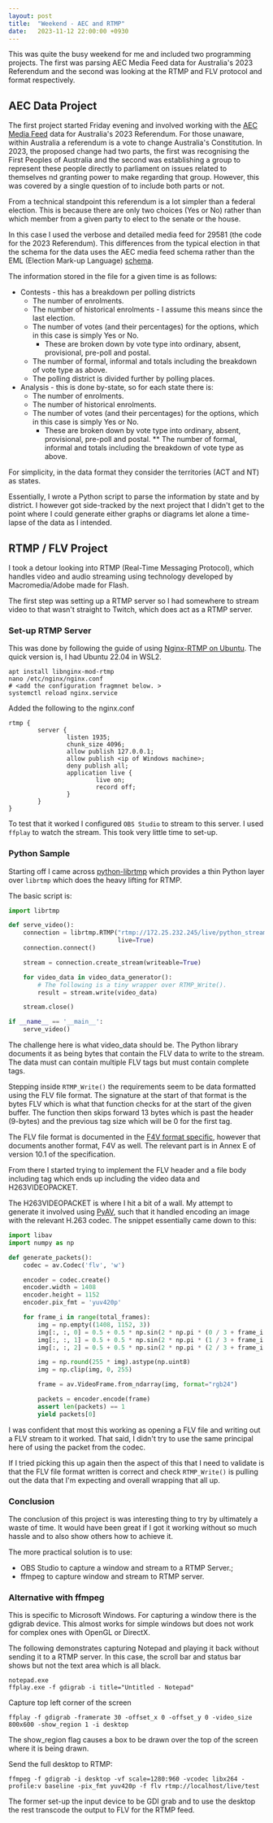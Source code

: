 ```yaml
---
layout: post
title:  "Weekend - AEC and RTMP"
date:   2023-11-12 22:00:00 +0930
---
```


This was quite the busy weekend for me and included two programming projects.
The first was parsing AEC Media Feed data for Australia's 2023 Referendum and
the second was looking at the RTMP and FLV protocol and format respectively.

## AEC Data Project
The first project started Friday evening and involved working with the
[AEC Media Feed][0] data for Australia's 2023 Referendum. For those unaware,
within Australia a referendum is a vote to change  Australia's Constitution. In
2023, the proposed change had two parts, the first was recognising the First
Peoples of Australia and the  second was establishing a group to represent
these people directly to parliament on issues related to themselves nd granting
power to make  regarding that group. However, this was covered by a single
question of to include both parts or not.

From a technical standpoint this referendum is a lot simpler than a federal
election. This is because there are only two choices (Yes or No) rather than
which member from a given party to elect to the senate or the house.

In this case I used the verbose and detailed media feed for 29581 (the code for
the 2023 Referendum). This differences from the typical election in that the
schema for the data uses the AEC media feed schema rather than the EML
(Election Mark-up Language) [schema][1].

The information stored in the file for a given time is as follows:
* Contests - this has a breakdown per polling districts
    * The number of enrolments.
    * The number of historical enrolments - I assume this means since the last
      election.
    * The number of votes (and their percentages) for the options, which in
      this case is simply Yes or No.
        * These are broken down by vote type into ordinary, absent,
          provisional, pre-poll and postal.
    * The number of formal, informal and totals including the breakdown
       of vote type as above.
    * The polling district is divided further by polling places.
* Analysis  - this is done by-state, so for each state there is:
    * The number of enrolments.
    * The number of historical enrolments.
    * The number of votes (and their percentages) for the options, which in this
      case is simply Yes or No.
        * These are broken down by vote type into ordinary, absent, provisional,
           pre-poll and postal.
    ** The number of formal, informal and totals including the breakdown
       of vote type as above.

For simplicity, in the data format they consider the territories (ACT and NT)
as states.

Essentially, I wrote a Python script to parse the information by state and
by district. I however got side-tracked by the next project that I didn't get
to the point where I could generate either graphs or diagrams let alone a
time-lapse of the data as I intended.

## RTMP / FLV Project

I took a detour looking into RTMP (Real-Time Messaging Protocol), which handles
video and audio streaming using technology developed by Macromedia/Adobe
made for Flash.

The first step was setting up a RTMP server so I had somewhere to stream video
to that wasn't straight to Twitch, which does act as a RTMP server.

### Set-up RTMP Server
This was done by following the guide of using [Nginx-RTMP on Ubuntu][4]. The
quick version is, I had Ubuntu 22.04 in WSL2.
```
apt install libnginx-mod-rtmp
nano /etc/nginx/nginx.conf
# <add the configuration fragmnet below. >
systemctl reload nginx.service
```
Added the following to the nginx.conf
```
rtmp {
        server {
                listen 1935;
                chunk_size 4096;
                allow publish 127.0.0.1;
                allow publish <ip of Windows machine>;
                deny publish all;
                application live {
                        live on;
                        record off;
                }
        }
}
```

To test that it worked I configured `OBS Studio` to stream to this server.
I used `ffplay` to watch the stream. This took very little time to set-up.

### Python Sample
Starting off I came across [python-librtmp][5] which provides a thin Python
layer over `librtmp` which does the heavy lifting for RTMP.

The basic script is:
```python
import librtmp

def serve_video():
    connection = librtmp.RTMP("rtmp://172.25.232.245/live/python_stream",
                              live=True)
    connection.connect()

    stream = connection.create_stream(writeable=True)

    for video_data in video_data_generator():
        # The following is a tiny wrapper over RTMP_Write().
        result = stream.write(video_data)

    stream.close()

if __name__ == '__main__':
    serve_video()
```

The challenge here is what video_data should be. The Python library documents it
as being bytes that contain the FLV data to write to the stream. The data must
can contain multiple FLV tags but must contain complete tags.

Stepping inside `RTMP_Write()` the requirements seem to be data formatted using
the FLV file format. The signature at the start of that format is the bytes FLV
which is what that function checks for at the start of the given buffer.
The function then skips forward 13 bytes which is past the header (9-bytes)
and the previous tag size which will be 0 for the first tag.

The FLV file format is documented in the [F4V format specific][6], however
that documents another format, F4V as well. The relevant part is in
Annex E of version 10.1 of the specification.

From there I started trying to implement the FLV header and a file body including
tag which ends up including the video data and H263VIDEOPACKET.

The H263VIDEOPACKET is where I hit a bit of a wall. My attempt to generate it
involved using [PyAV][7], such that it handled encoding an image with the
relevant H.263 codec. The snippet essentially came down to this:
```python
import libav
import numpy as np

def generate_packets():
    codec = av.Codec('flv', 'w')

    encoder = codec.create()
    encoder.width = 1408
    encoder.height = 1152
    encoder.pix_fmt = 'yuv420p'

    for frame_i in range(total_frames):
        img = np.empty((1408, 1152, 3))
        img[:, :, 0] = 0.5 + 0.5 * np.sin(2 * np.pi * (0 / 3 + frame_i / total_frames))
        img[:, :, 1] = 0.5 + 0.5 * np.sin(2 * np.pi * (1 / 3 + frame_i / total_frames))
        img[:, :, 2] = 0.5 + 0.5 * np.sin(2 * np.pi * (2 / 3 + frame_i / total_frames))

        img = np.round(255 * img).astype(np.uint8)
        img = np.clip(img, 0, 255)

        frame = av.VideoFrame.from_ndarray(img, format="rgb24")

        packets = encoder.encode(frame)
        assert len(packets) == 1
        yield packets[0]
```

I was confident that most this working as opening a FLV file and writing out a
FLV stream to it worked. That said, I didn't try to use the same principal here
of using the packet from the codec.

If I tried picking this up again then the aspect of this that I need to
validate is that the FLV file format written is correct and check
`RTMP_Write()` is pulling out the data that I'm expecting and overall wrapping
that all up.

### Conclusion
The conclusion of this project is was interesting thing to try by ultimately a
waste of time. It would have been great if I got it working without so much
hassle and to also show others how to achieve it.

The more practical solution is to use:
- OBS Studio to capture a window and stream to a RTMP Server.;
- ffmpeg to capture window and stream to RTMP server.

### Alternative with ffmpeg
This is specific to Microsoft Windows. For capturing a window there is the
gdigrab device. This almost works for simple windows but does not work for
complex ones with OpenGL or DirectX.

The following demonstrates capturing Notepad and playing it back without sending
it to a RTMP server. In this case, the scroll bar and status bar shows but not
the text area which is all black.
```
notepad.exe
ffplay.exe -f gdigrab -i title="Untitled - Notepad"
```

Capture top left corner of the screen
```
ffplay -f gdigrab -framerate 30 -offset_x 0 -offset_y 0 -video_size 800x600 -show_region 1 -i desktop
```
The show_region flag causes a box to be drawn over the top of the screen where
it is being drawn.

Send the full desktop to RTMP:
```
ffmpeg -f gdigrab -i desktop -vf scale=1280:960 -vcodec libx264 -profile:v baseline -pix_fmt yuv420p -f flv rtmp://localhost/live/test
```
The former set-up the input device to be GDI grab and to use the desktop the
rest transcode the output to FLV for the RTMP feed.

[0]: https://www.aec.gov.au/media/mediafeed/
[1]: https://docs.oasis-open.org/election/eml/v5.0/cs01/EML-Schema-Descriptions-v5.0.html
[4]: https://www.digitalocean.com/community/tutorials/how-to-set-up-a-video-streaming-server-using-nginx-rtmp-on-ubuntu-20-04
[5]: https://pythonhosted.org/python-librtmp/#streaming
[6]: http://download.macromedia.com/f4v/video_file_format_spec_v10_1.pdf
[7]: https://pyav.org/